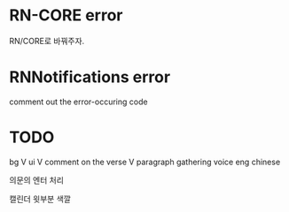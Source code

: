 # RN-CORE error

RN/CORE로 바꿔주자.

# RNNotifications error

comment out the error-occuring code

# TODO

bg V
ui V
comment on the verse V
paragraph gathering
voice
eng
chinese

의문의 엔터 처리

캘린더 윗부분 색깔